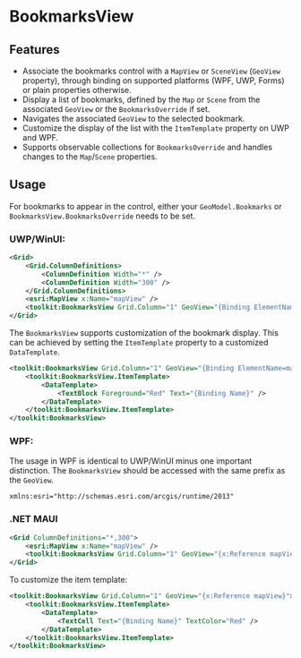 # BookmarksView

## Features

* Associate the bookmarks control with a `MapView` or `SceneView` (`GeoView` property), through binding on supported platforms (WPF, UWP, Forms) or plain properties otherwise.
* Display a list of bookmarks, defined by the `Map` or `Scene` from the associated `GeoView` or the `BookmarksOverride` if set.
* Navigates the associated `GeoView` to the selected bookmark.
* Customize the display of the list with the `ItemTemplate` property on UWP and WPF.
* Supports observable collections for `BookmarksOverride` and handles changes to the `Map`/`Scene` properties.

## Usage

For bookmarks to appear in the control, either your `GeoModel.Bookmarks` or `BookmarksView.BookmarksOverride` needs to be set.

### UWP/WinUI:

```xml
<Grid>
    <Grid.ColumnDefinitions>
        <ColumnDefinition Width="*" />
        <ColumnDefinition Width="300" />
    </Grid.ColumnDefinitions>
    <esri:MapView x:Name="mapView" />
    <toolkit:BookmarksView Grid.Column="1" GeoView="{Binding ElementName=mapView}" />
</Grid>
```

The `BookmarksView` supports customization of the bookmark display. This can be achieved by setting the `ItemTemplate` property to a customized `DataTemplate`. 

```xml
<toolkit:BookmarksView Grid.Column="1" GeoView="{Binding ElementName=mapView}">
    <toolkit:BookmarksView.ItemTemplate>
        <DataTemplate>
            <TextBlock Foreground="Red" Text="{Binding Name}" />
        </DataTemplate>
    </toolkit:BookmarksView.ItemTemplate>
</toolkit:BookmarksView>
```

### WPF:

The usage in WPF is identical to UWP/WinUI minus one important distinction. The `BookmarksView` should be accessed with the same prefix as the `GeoView`. 

```xml
xmlns:esri="http://schemas.esri.com/arcgis/runtime/2013"
```

### .NET MAUI

```xml
<Grid ColumnDefinitions="*,300">
    <esri:MapView x:Name="mapView" />
    <toolkit:BookmarksView Grid.Column="1" GeoView="{x:Reference mapView}" />
</Grid>
```

To customize the item template:

```xml
<toolkit:BookmarksView Grid.Column="1" GeoView="{x:Reference mapView}">
    <toolkit:BookmarksView.ItemTemplate>
        <DataTemplate>
            <TextCell Text="{Binding Name}" TextColor="Red" />
        </DataTemplate>
    </toolkit:BookmarksView.ItemTemplate>
</toolkit:BookmarksView>
```
